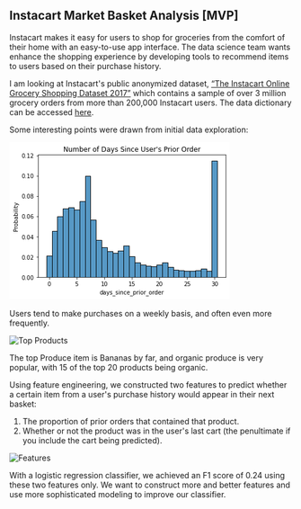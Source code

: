 ## Instacart Market Basket Analysis [MVP]

Instacart makes it easy for users to shop for groceries from the comfort of their home with an easy-to-use app interface. The data science team wants enhance the shopping experience by developing tools to recommend items to users based on their purchase history. 

I am looking at Instacart's public anonymized dataset, [“The Instacart Online Grocery Shopping Dataset 2017”](https://www.instacart.com/datasets/grocery-shopping-2017) which contains a sample of over 3 million grocery orders from more than 200,000 Instacart users. The data dictionary can be accessed [here](https://gist.github.com/jeremystan/c3b39d947d9b88b3ccff3147dbcf6c6b).

Some interesting points were drawn from initial data exploration: 

![Days Since Prior Purchase](images/days_since_prior.png)

Users tend to make purchases on a weekly basis, and often even more frequently.

![Top Products](/Users/elizabethnaameh/Downloads/top_products.png)

The top Produce item is Bananas by far, and organic produce is very popular, with 15 of the top 20 products being organic.

Using feature engineering, we constructed two features to predict whether a certain item from a user's purchase history would appear in their next basket: 

1. The proportion of prior orders that contained that product.
2. Whether or not the product was in the user's last cart (the penultimate if you include the cart being predicted). 

![Features](/Users/elizabethnaameh/Downloads/plot_features.png)

With a logistic regression classifier, we achieved an F1 score of 0.24 using these two features only. We want to construct more and better features and use more sophisticated modeling to improve our classifier.
